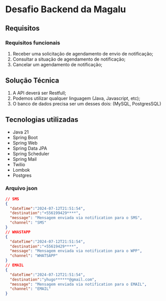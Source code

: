 # Desafio Backend da Magalu

## Requisitos
### Requisitos funcionais
1. Receber uma solicitação de agendamento de envio de notificação;
2. Consultar a situação de agendamento de notificação;
3. Cancelar um agendamento de notificação;

## Solução Técnica
1. A API deverá ser Restfull;
2. Podemos utilizar qualquer linguagem (Java, Javascript, etc);
3. O banco de dados precisa ser um desses dois: (MySQL, PostgresSQL)

## Tecnologias utilizadas
- Java 21
- Spring Boot
- Spring Web
- Spring Data JPA
- Spring Scheduler
- Spring Mail
- Twilio
- Lombok
- Postgres

### Arquivo json
```json
// SMS
{
  "dateTime":"2024-07-12T21:51:54",
  "destination":"+556199429****",
  "message": "Mensagem enviada via notification para o SMS",
  "channel": "SMS"
}
// WHASTAPP
{
  "dateTime":"2024-07-12T21:51:54",
  "destination":"+55619429****",
  "message": "Mensagem enviada via notification para o WPP",
  "channel": "WHATSAPP"
}
// EMAIL
{
  "dateTime":"2024-07-12T21:51:54",
  "destination":"yhugo******@gmail.com",
  "message": "Mensagem enviada via notification para o EMAIL",
  "channel": "EMAIL"
}
```






